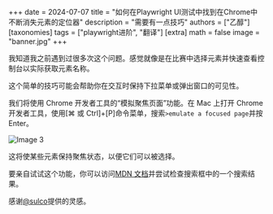 +++
date = 2024-07-07
title = "如何在Playwright UI测试中找到在Chrome中不断消失元素的定位器"
description = "需要有一点技巧"
authors = ["乙醇"]
[taxonomies]
tags = ["playwright进阶", "翻译"]
[extra]
math = false
image = "banner.jpg"
+++

我知道我之前遇到过很多次这个问题。感觉就像是在比赛中选择元素并快速查看控制台以实际获取元素名称。

这个简单的技巧可能会帮助你在交互时保持下拉菜单或弹出窗口的可见性。

我们将使用 Chrome 开发者工具的“模拟聚焦页面”功能。在 Mac 上打开 Chrome 开发者工具，使用\[⌘ 或 Ctrl\]+\[P\]命令菜单，搜索`>emulate a focused page`并按 Enter。

![Image 3](https://playwrightsolutions.com/content/images/2022/09/image.png)

这将使某些元素保持聚焦状态，以便它们可以被选择。

要亲自试试这个功能，你可以访问[MDN 文档](https://developer.mozilla.org/en-US/)并尝试检查搜索框中的一个搜索结果。

感谢[@sulco](https://twitter.com/sulco/status/1305841873945272321)提供的灵感。

